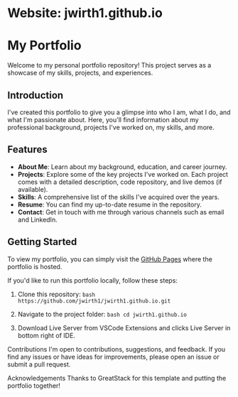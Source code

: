 # Website: jwirth1.github.io
# My Portfolio

Welcome to my personal portfolio repository! This project serves as a showcase of my skills, projects, and experiences. 

## Introduction

I've created this portfolio to give you a glimpse into who I am, what I do, and what I'm passionate about. Here, you'll find information about my professional background, projects I've worked on, my skills, and more.

## Features

- **About Me**: Learn about my background, education, and career journey.
- **Projects**: Explore some of the key projects I've worked on. Each project comes with a detailed description, code repository, and live demos (if available).
- **Skills**: A comprehensive list of the skills I've acquired over the years.
- **Resume**: You can find my up-to-date resume in the repository.
- **Contact**: Get in touch with me through various channels such as email and LinkedIn.

## Getting Started

To view my portfolio, you can simply visit the [GitHub Pages](https://jwirth1.github.io/) where the portfolio is hosted. 

If you'd like to run this portfolio locally, follow these steps:

1. Clone this repository:
   ```bash https://github.com/jwirth1/jwirth1.github.io.git```

2. Navigate to the project folder:
   ```bash cd jwirth1.github.io```

3. Download Live Server from VSCode Extensions and clicks Live Server in bottom right of IDE.

Contributions
I'm open to contributions, suggestions, and feedback. If you find any issues or have ideas for improvements, please open an issue or submit a pull request.

Acknowledgements
Thanks to GreatStack for this template and putting the portfolio together!
